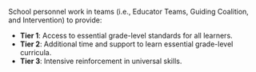 School personnel work in teams (i.e., Educator Teams, Guiding Coalition, and Intervention) to provide:

* **Tier 1**: Access to essential grade-level standards for all learners.
* **Tier 2**: Additional time and support to learn essential grade-level curricula.
* **Tier 3**: Intensive reinforcement in universal skills.
